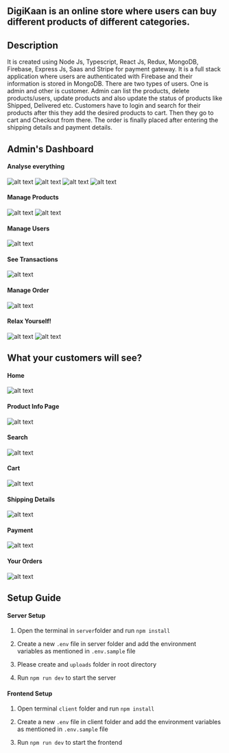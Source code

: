 ## DigiKaan is an online store where users can buy different products of different categories.

## Description 
It is created using Node Js, Typescript, React Js, Redux, MongoDB, Firebase, Express Js, Saas and Stripe for payment gateway. It is a full stack application where users are authenticated with Firebase and their information is stored in MongoDB. There are two types of users. One is admin and other is customer. Admin can list the products, delete products/users, update products and also update the status of products like Shipped, Delivered etc. Customers have to login and search for their products after this they add the desired products to cart. Then they go to cart and Checkout from there. The order is finally placed after entering the shipping details and payment details.

## Admin's Dashboard 

#### Analyse everything
![alt text](assets/admin_d1.png)
![alt text](assets/admin_d7.png)
![alt text](assets/admin_d9.png)
![alt text](assets/admin_d8.png)

#### Manage Products
![alt text](assets/admin_d2.png)
![alt text](assets/admin_d3.png)

#### Manage Users
![alt text](assets/admin_d4.png)

#### See Transactions
![alt text](assets/admin_d5.png)

#### Manage Order
![alt text](assets/admin_d6.png)

#### Relax Yourself!
![alt text](assets/admin_d10.png)
![alt text](assets/admin_d11.png)

## What your customers will see?
#### Home
![alt text](assets/home.png)
#### Product Info Page
![alt text](assets/singleProduct.png)
#### Search
![alt text](assets/Search.png)
#### Cart
![alt text](assets/Cart.png)
#### Shipping Details
![alt text](assets/Shipping.png)
#### Payment
![alt text](assets/Pay.png)
#### Your Orders 
![alt text](assets/orders.png)

## Setup Guide

#### Server Setup

1. Open the terminal in `server`folder and run `npm install`

2. Create a new `.env` file in server folder and add the environment variables as mentioned in `.env.sample` file

3. Please create and `uploads` folder in root directory

4. Run `npm run dev` to start the server

#### Frontend Setup

1. Open terminal `client` folder and run `npm install`

2.  Create a new `.env` file in client folder and add the environment variables as mentioned in `.env.sample` file

3. Run `npm run dev` to start the frontend
